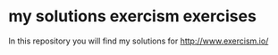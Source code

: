 # my solutions exercism exercises
In this repository you will find my solutions for http://www.exercism.io/
